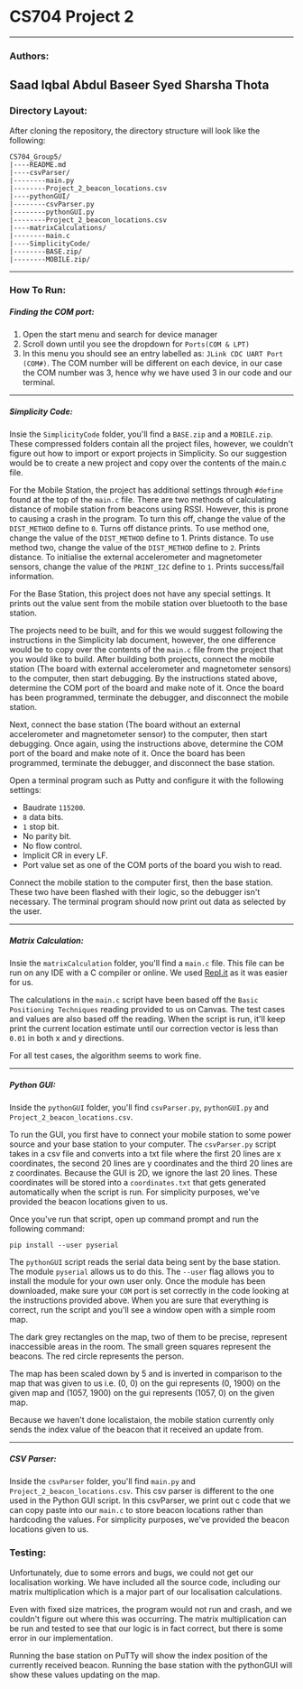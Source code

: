 # CS704 Project 2
---

### Authors:
Saad Iqbal
Abdul Baseer Syed
Sharsha Thota
---

### Directory Layout:
After cloning the repository, the directory structure will look like the following:

```
CS704_Group5/
|----README.md
|----csvParser/
|--------main.py
|--------Project_2_beacon_locations.csv
|----pythonGUI/
|--------csvParser.py
|--------pythonGUI.py
|--------Project_2_beacon_locations.csv
|----matrixCalculations/
|--------main.c
|----SimplicityCode/
|--------BASE.zip/
|--------MOBILE.zip/
```
---

### How To Run:
##### Finding the COM port:
1. Open the start menu and search for device manager
2. Scroll down until you see the dropdown for `Ports(COM & LPT)`
3. In this menu you should see an entry labelled as: `JLink CDC UART Port (COM#)`. The COM number will be different on each device, in our case the COM number was 3, hence why we have used 3 in our code and our terminal.

---
##### Simplicity Code:
Insie the `SimplicityCode` folder, you'll find a `BASE.zip` and a `MOBILE.zip`. These compressed folders contain all the project files, however, we couldn't figure out how to import or export projects in Simplicity. So our suggestion would be to create a new project and copy over the contents of the main.c file.

For the Mobile Station, the project has additional settings through `#define` found at the top of the `main.c` file. There are two methods of calculating distance of mobile station from beacons using RSSI. However, this is prone to causing a crash in the program. To turn this off, change the value of the `DIST_METHOD` define to `0`. Turns off distance prints. To use method one, change the value of the `DIST_METHOD` define to 1. Prints distance. To use method two, change the value of the `DIST_METHOD` define to `2`. Prints distance. To initialise the external accelerometer and magnetometer sensors, change the value of the `PRINT_I2C` define to `1`. Prints success/fail information.
			
For the Base Station, this project does not have any special settings. It prints out the value sent from the mobile station over bluetooth to the base station.
	
The projects need to be built, and for this we would suggest following the instructions in the Simplicity lab document, however, the one difference would be to copy over the contents of the `main.c` file from the project that you would like to build. After building both projects, connect the mobile station (The board with external accelerometer and magnetometer sensors) to the computer, then start debugging. By the instructions stated above, determine the COM port of the board and make note of it. Once the board has been programmed, terminate the debugger, and disconnect the mobile station.
	
Next, connect the base station (The board without an external accelerometer and magnetometer sensor) to the computer, then start debugging. Once again, using the instructions above, determine the COM port of the board and make note of it. Once the board has been programmed, terminate the debugger, and disconnect the base station.
	
Open a terminal program such as Putty and configure it with the following settings:
* Baudrate `115200`.
* `8` data bits.
* `1` stop bit.
* No parity bit.
* No flow control.
* Implicit CR in every LF.
* Port value set as one of the COM ports of the board you wish to read.
	
Connect the mobile station to the computer first, then the base station. These two have been flashed with their logic, so the debugger isn't necessary. The terminal program should now print out data as selected by the user.

---

##### Matrix Calculation:
Insie the `matrixCalculation` folder, you'll find a `main.c` file. This file can be run on any IDE with a C compiler or online. We used [Repl.it](http://repl.it) as it was easier for us.

The calculations in the `main.c` script have been based off the `Basic Positioning Techniques` reading provided to us on Canvas. The test cases and values are also based off the reading. When the script is run, it'll keep print the current location estimate until our correction vector is less than `0.01` in both x and y directions. 

For all test cases, the algorithm seems to work fine.

---

##### Python GUI:
Inside the `pythonGUI` folder, you'll find `csvParser.py`, `pythonGUI.py` and `Project_2_beacon_locations.csv`.

To run the GUI, you first have to connect your mobile station to some power source and your base station to your computer. The `csvParser.py` script takes in a csv file and converts into a txt file where the first 20 lines are x coordinates, the second 20 lines are y coordinates and the third 20 lines are z coordinates. Because the GUI is 2D, we ignore the last 20 lines. These coordinates will be stored into a `coordinates.txt` that gets generated automatically when the script is run. For simplicity purposes, we've provided the beacon locations given to us.

Once you've run that script, open up command prompt and run the following command:

```
pip install --user pyserial
```

The `pythonGUI` script reads the serial data being sent by the base station. The module `pyserial` allows us to do this. The `--user` flag allows you to install the module for your own user only. Once the module has been downloaded, make sure your `COM` port is set correctly in the code looking at the instructions provided above. When you are sure that everything is correct, run the script and you'll see a window open with a simple room map.

The dark grey rectangles on the map, two of them to be precise, represent inaccessible areas in the room. The small green squares represent the beacons. The red circle represents the person.

The map has been scaled down by 5 and is inverted in comparison to the map that was given to us i.e. (0, 0) on the gui represents (0, 1900) on the given map and (1057, 1900) on the gui represents (1057, 0) on the given map.

Because we haven't done localistaion, the mobile station currently only sends the index value of the beacon that it received an update from.

---

##### CSV Parser:
Inside the `csvParser` folder, you'll find `main.py` and `Project_2_beacon_locations.csv`. This csv parser is different to the one used in the Python GUI script. In this csvParser, we print out c code that we can copy paste into our `main.c` to store beacon locations rather than hardcoding the values. For simplicity purposes, we've provided the beacon locations given to us.

### Testing:
Unfortunately, due to some errors and bugs, we could not get our localisation working. We have included all the source code, including our matrix multiplication which is a major part of our localisation calculations.

Even with fixed size matrices, the program would not run and crash, and we couldn't figure out where this was occurring. The matrix multiplication can be run and tested to see that our logic is in fact correct, but there is some error in our implementation.

Running the base station on PuTTy will show the index position of the currently received beacon. Running the base station with the pythonGUI will show these values updating on the map.